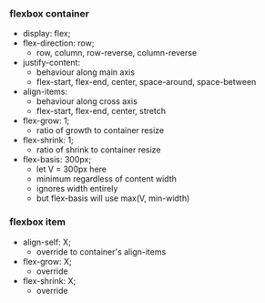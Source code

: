 
### flexbox container

* display: flex;
* flex-direction: row;
    * row, column, row-reverse, column-reverse
* justify-content: 
    * behaviour along main axis
    * flex-start, flex-end, center, space-around, space-between 
* align-items:
    * behaviour along cross axis
    * flex-start, flex-end, center, stretch
* flex-grow: 1;
    * ratio of growth to container resize
* flex-shrink: 1;
    * ratio of shrink to container resize
* flex-basis: 300px;
    * let V = 300px here
    * minimum regardless of content width 
    * ignores width entirely 
    * but flex-basis will use max(V, min-width)

### flexbox item

* align-self: X;
    * override to container's align-items
* flex-grow: X;
    * override
* flex-shrink: X;
    * override
